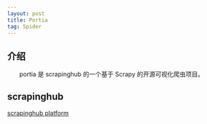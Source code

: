 ```yaml
---
layout: post
title: Portia
tag: Spider
---
```


## 介绍
　　portia 是 scrapinghub 的一个基于 Scrapy 的开源可视化爬虫项目。
## scrapinghub
[scrapinghub platform](https://scrapinghub.com/platform)
